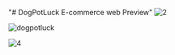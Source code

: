 "# DogPotLuck E-commerce web Preview" 
![2](https://user-images.githubusercontent.com/81509258/208879074-7d8b7e1f-9f63-4364-8514-66a887d19d97.png)

![dogpotluck](https://user-images.githubusercontent.com/81509258/208871569-9f6f0c73-1029-41ea-804c-3de31e9e6e66.jpg)

![4](https://user-images.githubusercontent.com/81509258/208879147-321a63c2-19e0-46fe-a288-813f8cb131c1.png)
